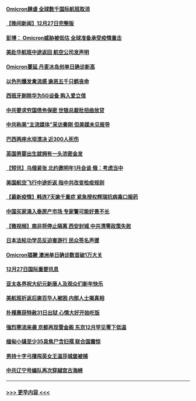 #### [Omicron肆虐 全球数千国际航班取消](../pages/prog202/a103304736.md?t=12281350) 
#### [【晚间新闻】12月27日完整版](../pages/prog202/a103304702.md?t=12281350) 
#### [彭博： Omicron威胁被低估 全球准备承受疫情重击](../pages/prog202/a103304565.md?t=12281350) 
#### [美赴华航班中途返回 航空公司发声明](../pages/prog202/a103304690.md?t=12281350) 
#### [Omicron蔓延 丹麦冰岛创单日确诊新高](../pages/prog202/a103304695.md?t=12281350) 
#### [以色列爆发禽流感 逾恶五千只鹤丧命](../pages/prog202/a103304653.md?t=12281350) 
#### [西班牙剔除华为5G设备 购入爱立信](../pages/prog202/a103304530.md?t=12281350) 
#### [中共要求穷国债务保密 世银总裁批扭曲放贷](../pages/prog202/a103304500.md?t=12281350) 
#### [中共称美“主流媒体”采访秦刚 但美媒未见报导](../pages/prog202/a103304523.md?t=12281350) 
#### [巴西两座水坝溃决 近300人死伤](../pages/prog202/a103304232.md?t=12281350) 
#### [英国男婴出生就拥有一头浓密金发](../pages/prog202/a103304280.md?t=12281350) 
#### [【短讯】乌俄紧张 北约邀明年1月会谈 俄：考虑当中](../pages/prog202/a103304251.md?t=12281350) 
#### [美国航空飞行中途折返 指中共改变检疫规则](../pages/prog202/a103304264.md?t=12281350) 
#### [【最新疫情】韩连7天逾千重症 紧急授权辉瑞抗病毒口服药](../pages/prog202/a103304253.md?t=12281350) 
#### [中国买家涌入泰房产市场 专家警可能好景不长](../pages/prog202/a103304102.md?t=12281350) 
#### [【微视频】南非将停止隔离 西安封城 中共清零政策失败](../pages/prog202/a103304169.md?t=12281350) 
#### [日本法轮功学员反迫害游行 民众签名声援](../pages/prog202/a103304069.md?t=12281350) 
#### [Omicron猖獗 澳洲单日确诊数首破1万大关](../pages/prog202/a103304053.md?t=12281350) 
#### [12月27日国际重要讯息](../pages/prog202/a103304030.md?t=12281350) 
#### [亚太各界祝大纪元新唐人及观众们新年快乐](../pages/prog202/a103303969.md?t=12281350) 
#### [美航班折返后逾百华人被困 内部人士揭真相](../pages/prog202/a103303961.md?t=12281350) 
#### [朴槿惠获特赦31日出狱 心情大好开始吃饭](../pages/prog202/a103303949.md?t=12281350) 
#### [强烈寒流来袭 京都再现雪金阁 东京12月罕见零下低温](../pages/prog202/a103303925.md?t=12281350) 
#### [缅甸小镇至少35具焦尸含妇孺 联合国震惊](../pages/prog202/a103303916.md?t=12281350) 
#### [男持十字弓擅闯英女王温莎城堡被捕](../pages/prog202/a103303865.md?t=12281350) 
#### [中共辽宁号编队再次穿越宫古海峡](../pages/prog202/a103303710.md?t=12281350) 

----
#### [ >>> 更早内容 <<< ](../indexes/prog202-earlier.md)
